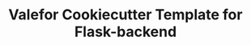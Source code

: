 
<p align="center">
  <h1 align="center">
    Valefor Cookiecutter Template for Flask-backend
  </h1>
</p>
